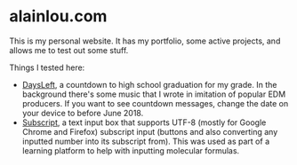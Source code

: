# alainlou.com
This is my personal website. It has my portfolio, some active projects, and allows me to test out some stuff.

Things I tested here:
* [DaysLeft](http://alainlou.com/daysleft), a countdown to high school graduation for my grade. In the background there's some music that I wrote in imitation of popular EDM producers. If you want to see countdown messages, change the date on your device to before June 2018.
* [Subscript](http://alainlou.com/subscript), a text input box that supports UTF-8 (mostly for Google Chrome and Firefox) subscript input (buttons and also converting any inputted number into its subscript from). This was used as part of a learning platform to help with inputting molecular formulas.

